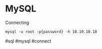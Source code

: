 # MySQL

Connecting
```shell
mysql -u root -p{password} -h 10.10.10.10
```








#sql #mysql #connect